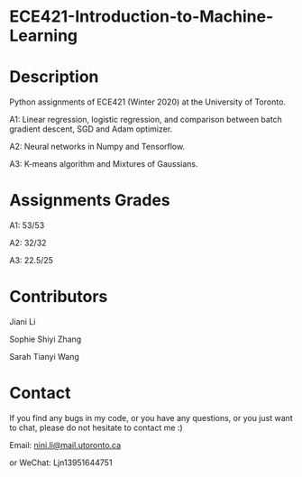 # ECE421-Introduction-to-Machine-Learning
# Description
Python assignments of ECE421 (Winter 2020) at the University of Toronto. 

A1: Linear regression, logistic regression, and comparison between batch gradient descent, SGD and Adam optimizer.

A2: Neural networks in Numpy and Tensorflow. 

A3: K-means algorithm and Mixtures of Gaussians.

# Assignments Grades
A1: 53/53

A2: 32/32

A3: 22.5/25

# Contributors
Jiani Li

Sophie Shiyi Zhang

Sarah Tianyi Wang

# Contact
If you find any bugs in my code, or you have any questions, or you just want to chat, please do not hesitate to contact me :)

Email: nini.li@mail.utoronto.ca

or WeChat: Ljn13951644751
